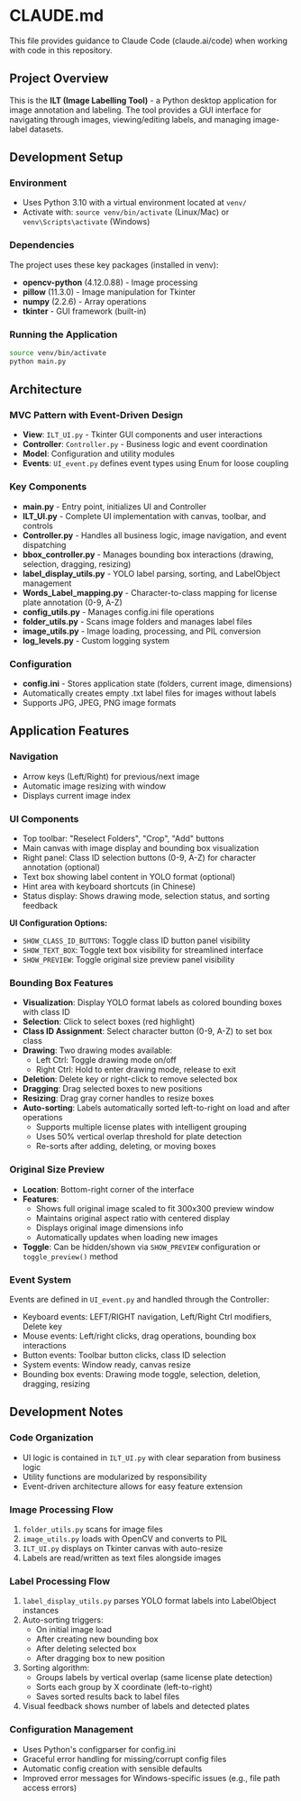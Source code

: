 # CLAUDE.md

This file provides guidance to Claude Code (claude.ai/code) when working with code in this repository.

## Project Overview

This is the **ILT (Image Labelling Tool)** - a Python desktop application for image annotation and labeling. The tool provides a GUI interface for navigating through images, viewing/editing labels, and managing image-label datasets.

## Development Setup

### Environment
- Uses Python 3.10 with a virtual environment located at `venv/`
- Activate with: `source venv/bin/activate` (Linux/Mac) or `venv\Scripts\activate` (Windows)

### Dependencies
The project uses these key packages (installed in venv):
- **opencv-python** (4.12.0.88) - Image processing
- **pillow** (11.3.0) - Image manipulation for Tkinter
- **numpy** (2.2.6) - Array operations
- **tkinter** - GUI framework (built-in)

### Running the Application
```bash
source venv/bin/activate
python main.py
```

## Architecture

### MVC Pattern with Event-Driven Design
- **View**: `ILT_UI.py` - Tkinter GUI components and user interactions
- **Controller**: `Controller.py` - Business logic and event coordination
- **Model**: Configuration and utility modules
- **Events**: `UI_event.py` defines event types using Enum for loose coupling

### Key Components
- **main.py** - Entry point, initializes UI and Controller
- **ILT_UI.py** - Complete UI implementation with canvas, toolbar, and controls
- **Controller.py** - Handles all business logic, image navigation, and event dispatching
- **bbox_controller.py** - Manages bounding box interactions (drawing, selection, dragging, resizing)
- **label_display_utils.py** - YOLO label parsing, sorting, and LabelObject management
- **Words_Label_mapping.py** - Character-to-class mapping for license plate annotation (0-9, A-Z)
- **config_utils.py** - Manages config.ini file operations
- **folder_utils.py** - Scans image folders and manages label files
- **image_utils.py** - Image loading, processing, and PIL conversion
- **log_levels.py** - Custom logging system

### Configuration
- **config.ini** - Stores application state (folders, current image, dimensions)
- Automatically creates empty .txt label files for images without labels
- Supports JPG, JPEG, PNG image formats

## Application Features

### Navigation
- Arrow keys (Left/Right) for previous/next image
- Automatic image resizing with window
- Displays current image index

### UI Components
- Top toolbar: "Reselect Folders", "Crop", "Add" buttons
- Main canvas with image display and bounding box visualization
- Right panel: Class ID selection buttons (0-9, A-Z) for character annotation (optional)
- Text box showing label content in YOLO format (optional)
- Hint area with keyboard shortcuts (in Chinese)
- Status display: Shows drawing mode, selection status, and sorting feedback

**UI Configuration Options:**
- `SHOW_CLASS_ID_BUTTONS`: Toggle class ID button panel visibility
- `SHOW_TEXT_BOX`: Toggle text box visibility for streamlined interface
- `SHOW_PREVIEW`: Toggle original size preview panel visibility

### Bounding Box Features
- **Visualization**: Display YOLO format labels as colored bounding boxes with class ID
- **Selection**: Click to select boxes (red highlight)
- **Class ID Assignment**: Select character button (0-9, A-Z) to set box class
- **Drawing**: Two drawing modes available:
  - Left Ctrl: Toggle drawing mode on/off
  - Right Ctrl: Hold to enter drawing mode, release to exit
- **Deletion**: Delete key or right-click to remove selected box
- **Dragging**: Drag selected boxes to new positions
- **Resizing**: Drag gray corner handles to resize boxes
- **Auto-sorting**: Labels automatically sorted left-to-right on load and after operations
  - Supports multiple license plates with intelligent grouping
  - Uses 50% vertical overlap threshold for plate detection
  - Re-sorts after adding, deleting, or moving boxes

### Original Size Preview
- **Location**: Bottom-right corner of the interface
- **Features**:
  - Shows full original image scaled to fit 300x300 preview window
  - Maintains original aspect ratio with centered display
  - Displays original image dimensions info
  - Automatically updates when loading new images
- **Toggle**: Can be hidden/shown via `SHOW_PREVIEW` configuration or `toggle_preview()` method

### Event System
Events are defined in `UI_event.py` and handled through the Controller:
- Keyboard events: LEFT/RIGHT navigation, Left/Right Ctrl modifiers, Delete key
- Mouse events: Left/right clicks, drag operations, bounding box interactions
- Button events: Toolbar button clicks, class ID selection
- System events: Window ready, canvas resize
- Bounding box events: Drawing mode toggle, selection, deletion, dragging, resizing

## Development Notes

### Code Organization
- UI logic is contained in `ILT_UI.py` with clear separation from business logic
- Utility functions are modularized by responsibility
- Event-driven architecture allows for easy feature extension

### Image Processing Flow
1. `folder_utils.py` scans for image files
2. `image_utils.py` loads with OpenCV and converts to PIL
3. `ILT_UI.py` displays on Tkinter canvas with auto-resize
4. Labels are read/written as text files alongside images

### Label Processing Flow
1. `label_display_utils.py` parses YOLO format labels into LabelObject instances
2. Auto-sorting triggers:
   - On initial image load
   - After creating new bounding box
   - After deleting selected box
   - After dragging box to new position
3. Sorting algorithm:
   - Groups labels by vertical overlap (same license plate detection)
   - Sorts each group by X coordinate (left-to-right)
   - Saves sorted results back to label files
4. Visual feedback shows number of labels and detected plates

### Configuration Management
- Uses Python's configparser for config.ini
- Graceful error handling for missing/corrupt config files
- Automatic config creation with sensible defaults
- Improved error messages for Windows-specific issues (e.g., file path access errors)